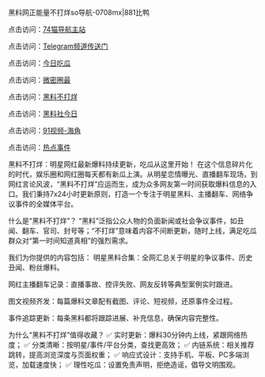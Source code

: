 黑料网正能量不打烊so导航-0708mx|881比鸭

点击访问：<a href="https://74mao.com/">74猫导航主站</a>

点击访问：<a href="https://74mao.com/">Telegram频道传送门</a>

点击访问：<a href="https://heiliaoryrhyu.pages.dev">今日吃瓜</a>

点击访问：<a href="https://heiliaox6jgh3.pages.dev">微密圈最</a>

点击访问：<a href="https://heiliaokof3cy.pages.dev">黑料不打烊</a>

点击访问：<a href="https://heiliaotlyq53.pages.dev">黑料社今日</a>

点击访问：<a href="https://heiliao3gvg9x.pages.dev">91视频-海角 </a>

点击访问：<a href="https://heiliaoxfe5rb.pages.dev">热点事件</a>


黑料不打烊：明星网红最新爆料持续更新，吃瓜从这里开始！
在这个信息碎片化的时代，娱乐圈和网红圈每天都有新瓜上演。从明星恋情曝光、直播翻车现场，到网红言论风波，“黑料不打烊”应运而生，成为众多网友第一时间获取爆料信息的入口。我们秉持7x24小时更新原则，打造一个专注于明星黑料、主播翻车、网络争议事件的全媒体平台。

什么是“黑料不打烊”？
“黑料”泛指公众人物的负面新闻或社会争议事件，如丑闻、翻车、官司、封号等；“不打烊”意味着内容不间断更新，随时上线，满足吃瓜群众对“第一时间知道真相”的强烈需求。

我们为你提供的内容包括：
明星黑料合集：全网汇总关于明星的争议事件、历史丑闻、粉丝爆料。

网红主播翻车记录：直播事故、控评失败、网友反转等典型案例实时跟进。

图文视频齐发：每篇爆料文章配有截图、评论、短视频，还原事件全过程。

事件追踪更新：每条黑料都将跟踪进展、补充信息，确保内容完整性。

为什么“黑料不打烊”值得收藏？
✅ 实时更新：爆料30分钟内上线，紧跟网络热度；
✅ 分类清晰：按明星/事件/平台分类，查找更高效；
✅ 内链系统：相关推荐跳转，提高浏览深度与页面权重；
✅ 响应式设计：支持手机、平板、PC多端浏览，加载速度快；
✅ 理性吃瓜：设置免责声明，拒绝造谣，倡导文明围观。
